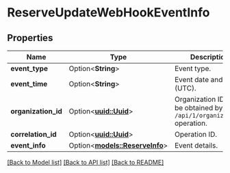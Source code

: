 # ReserveUpdateWebHookEventInfo

## Properties

Name | Type | Description | Notes
------------ | ------------- | ------------- | -------------
**event_type** | Option<**String**> | Event type. | [optional]
**event_time** | Option<**String**> | Event date and time (UTC). | [optional]
**organization_id** | Option<[**uuid::Uuid**](uuid::Uuid.md)> | Organization ID.                Can be obtained by `/api/1/organizations` operation. | [optional]
**correlation_id** | Option<[**uuid::Uuid**](uuid::Uuid.md)> | Operation ID. | [optional]
**event_info** | Option<[**models::ReserveInfo**](ReserveInfo.md)> | Event details. | [optional]

[[Back to Model list]](../README.md#documentation-for-models) [[Back to API list]](../README.md#documentation-for-api-endpoints) [[Back to README]](../README.md)


